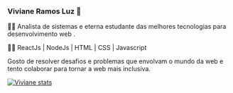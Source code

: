 ###  Viviane Ramos Luz 👋

:woman_student: Analista de sistemas e eterna estudante das melhores tecnologias para desenvolvimento web .

:technologist: ReactJs | NodeJs | HTML | CSS | Javascript

 Gosto de resolver desafios e problemas que envolvam o mundo da web e tento colaborar para tornar a web mais inclusiva.

[![Viviane stats](https://github-readme-stats.vercel.app/api?username=vivi3008)](https://github.com/anuraghazra/github-readme-stats)

